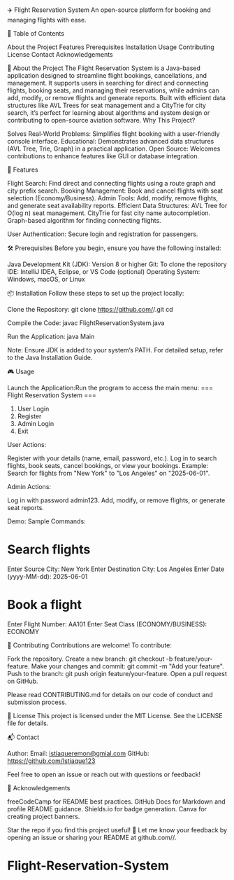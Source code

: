 ✈️ Flight Reservation System
An open-source platform for booking and managing flights with ease.


📑 Table of Contents

About the Project
Features
Prerequisites
Installation
Usage
Contributing
License
Contact
Acknowledgements


🌟 About the Project
The Flight Reservation System is a Java-based application designed to streamline flight bookings, cancellations, and management. It supports users in searching for direct and connecting flights, booking seats, and managing their reservations, while admins can add, modify, or remove flights and generate reports. Built with efficient data structures like AVL Trees for seat management and a CityTrie for city search, it’s perfect for learning about algorithms and system design or contributing to open-source aviation software.
Why This Project?

Solves Real-World Problems: Simplifies flight booking with a user-friendly console interface.
Educational: Demonstrates advanced data structures (AVL Tree, Trie, Graph) in a practical application.
Open Source: Welcomes contributions to enhance features like GUI or database integration.


🚀 Features

Flight Search: Find direct and connecting flights using a route graph and city prefix search.
Booking Management: Book and cancel flights with seat selection (Economy/Business).
Admin Tools: Add, modify, remove flights, and generate seat availability reports.
Efficient Data Structures:
AVL Tree for O(log n) seat management.
CityTrie for fast city name autocompletion.
Graph-based algorithm for finding connecting flights.


User Authentication: Secure login and registration for passengers.



🛠️ Prerequisites
Before you begin, ensure you have the following installed:

Java Development Kit (JDK): Version 8 or higher
Git: To clone the repository
IDE: IntelliJ IDEA, Eclipse, or VS Code (optional)
Operating System: Windows, macOS, or Linux


📦 Installation
Follow these steps to set up the project locally:

Clone the Repository:
git clone https://github.com/<your-username>/<your-repo>.git
cd <your-repo>


Compile the Code:
javac FlightReservationSystem.java


Run the Application:
java Main




Note: Ensure JDK is added to your system’s PATH. For detailed setup, refer to the Java Installation Guide.


🎮 Usage

Launch the Application:Run the program to access the main menu:
=== Flight Reservation System ===
1. User Login
2. Register
3. Admin Login
4. Exit


User Actions:

Register with your details (name, email, password, etc.).
Log in to search flights, book seats, cancel bookings, or view your bookings.
Example: Search for flights from "New York" to "Los Angeles" on "2025-06-01".


Admin Actions:

Log in with password admin123.
Add, modify, or remove flights, or generate seat reports.



Demo:
Sample Commands:
# Search flights
Enter Source City: New York
Enter Destination City: Los Angeles
Enter Date (yyyy-MM-dd): 2025-06-01

# Book a flight
Enter Flight Number: AA101
Enter Seat Class (ECONOMY/BUSINESS): ECONOMY


🤝 Contributing
Contributions are welcome! To contribute:

Fork the repository.
Create a new branch: git checkout -b feature/your-feature.
Make your changes and commit: git commit -m "Add your feature".
Push to the branch: git push origin feature/your-feature.
Open a pull request on GitHub.

Please read CONTRIBUTING.md for details on our code of conduct and submission process.

📜 License
This project is licensed under the MIT License. See the LICENSE file for details.

📬 Contact

Author:
Email: istiaqueremon@gmial.com
GitHub: https://github.com/Istiaque123

Feel free to open an issue or reach out with questions or feedback!

🙏 Acknowledgements

freeCodeCamp for README best practices.
GitHub Docs for Markdown and profile README guidance.
Shields.io for badge generation.
Canva for creating project banners.


Star the repo if you find this project useful! 🌟 Let me know your feedback by opening an issue or sharing your README at github.com//.
# Flight-Reservation-System
